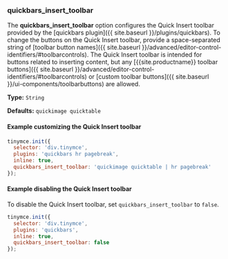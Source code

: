 ### quickbars_insert_toolbar

The **quickbars_insert_toolbar** option configures the Quick Insert toolbar provided by the [quickbars plugin]({{ site.baseurl }}/plugins/quickbars). To change the buttons on the Quick Insert toolbar, provide a space-separated string of [toolbar button names]({{ site.baseurl }}/advanced/editor-control-identifiers/#toolbarcontrols). The Quick Insert toolbar is intended for buttons related to inserting content, but any [{{site.productname}} toolbar buttons]({{ site.baseurl }}/advanced/editor-control-identifiers/#toolbarcontrols) or [custom toolbar buttons]({{ site.baseurl }}/ui-components/toolbarbuttons) are allowed.

**Type:** `String`

**Defaults:** `quickimage quicktable`

#### Example customizing the Quick Insert toolbar

```js
tinymce.init({
  selector: 'div.tinymce',
  plugins: 'quickbars hr pagebreak',
  inline: true,
  quickbars_insert_toolbar: 'quickimage quicktable | hr pagebreak'
});
```


#### Example disabling the Quick Insert toolbar

To disable the Quick Insert toolbar, set `quickbars_insert_toolbar` to `false`.

```js
tinymce.init({
  selector: 'div.tinymce',
  plugins: 'quickbars',
  inline: true,
  quickbars_insert_toolbar: false
});
```
